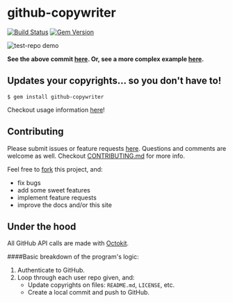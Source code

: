 # github-copywriter
[![Build Status](https://travis-ci.org/ryanmjacobs/github-copywriter.svg?branch=master)](https://travis-ci.org/ryanmjacobs/github-copywriter)
[![Gem Version](https://badge.fury.io/rb/github-copywriter.svg)](http://badge.fury.io/rb/github-copywriter)

![test-repo demo](https://raw.githubusercontent.com/ryanmjacobs/github-copywriter/master/test_repo_demo.gif)

**See the above commit [here](//github.com/ryanmjacobs/test-repo/commit/7b095e65adf4cedcd7891326ec32c5f526838dd5). Or, see a more complex example [here](https://github.com/ryanmjacobs/test-repo/commit/7fbc410ce1171a2e858972b1c7cfed32b86d98e2).**

## Updates your copyrights... so you don't have to!

```
$ gem install github-copywriter
```
Checkout usage information [here](//ryanmjacobs.github.io/github-copywriter)!

## Contributing
Please submit issues or feature requests [here](//github.com/ryanmjacobs/github-copywriter/issues).
Questions and comments are welcome as well. Checkout
[CONTRIBUTING.md](//github.com/ryanmjacobs/github-copywriter/blob/master/CONTRIBUTING.md)
for more info.

Feel free to [fork](//github.com/ryanmjacobs/github-copywriter/fork) this project, and:

* fix bugs
* add some sweet features
* implement feature requests
* improve the docs and/or this site

## Under the hood
All GitHub API calls are made with [Octokit](//github.com/octokit/octokit.rb).

####Basic breakdown of the program's logic:
1. Authenticate to GitHub.
2. Loop through each user repo given, and:
    * Update copyrights on files: `README.md`, `LICENSE`, etc.
    * Create a local commit and push to GitHub.
